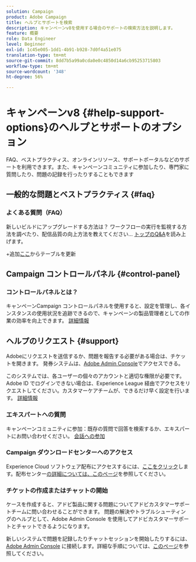 ```yaml
---
solution: Campaign
product: Adobe Campaign
title: ヘルプとサポートを検索
description: キャンペーンv8を使用する場合のサポートの検索方法を説明します。
feature: 概要
role: Data Engineer
level: Beginner
exl-id: 1c45e005-1dd1-4b91-b928-7d0f4a51e075
translation-type: tm+mt
source-git-commit: 8dd7b5a99a0cda0e0c4850d14a6cb95253715803
workflow-type: tm+mt
source-wordcount: '348'
ht-degree: 56%

---
```


# キャンペーンv8 {#help-support-options}のヘルプとサポートのオプション

FAQ、ベストプラクティス、オンラインリソース、サポートポータルなどのサポートを利用できます。また、キャンペーンコミュニティに参加したり、専門家に質問したり、問題の記録を行ったりすることもできます

## 一般的な問題とベストプラクティス {#faq}

### よくある質問（FAQ）

新しいビルドにアップグレードする方法は？  ワークフローの実行を監視する方法を調べたり、配信品質の向上方法を教えてください… [トップのQ&amp;A](campaign-faq.md)を読み上げます。

+追加[ここ](https://experienceleague.adobe.com/docs/campaign-classic/using/getting-started/support.html?lang=en#faq)からテーブルを更新

## Campaign コントロールパネル {#control-panel}

### コントロールパネルとは？

キャンペーンCampaign コントロールパネルを使用すると、設定を管理し、各インスタンスの使用状況を追跡できるので、キャンペーンの製品管理者としての作業の効率を向上できます。
[詳細情報](../config/self-service.md)

## ヘルプのリクエスト {#support}

Adobeにリクエストを送信するか、問題を報告する必要がある場合は、チケットを開きます。 発券システムは、[Adobe Admin Console](https://adminConsole.adobe.com/overview)でアクセスできる。

このシステムでは、各ユーザーの個々のアカウントと適切な権限が必要です。 Adobe ID でログインできない場合は、Experience League 経由でアクセスをリクエストしてください。カスタマーケアチームが、できるだけ早く設定を行います。 [詳細情報](https://helpx.adobe.com/jp/enterprise/using/support-for-experience-cloud.html)

### エキスパートへの質問

キャンペーンコミュニティに参加：既存の質問で回答を検索するか、エキスパートにお問い合わせください。 [会話への参加](https://experienceleaguecommunities.adobe.cadobe-campaign-classic/ct-p/adobe-campaign-classic-community)

### Campaign ダウンロードセンターへのアクセス

Experience Cloud ソフトウェア配布にアクセスするには、[ここをクリック](https://experience.adobe.com/#/downloads/content/software-distribution/jp/campaign.html)します。配布センター[の詳細については、このページ](https://docs.adobe.com/content/help/ja-JP/experience-cloud/software-distribution/home.html)を参照してください。

### チケットの作成またはチャットの開始

ケースを作成すると、アドビ製品に関する問題についてアドビカスタマーサポートチームに問い合わせることができます。 問題の解決やトラブルシューティングのヘルプとして、Adobe Admin Console を使用してアドビカスタマーサポートとチャットできるようになります。

新しいシステムで問題を記録したりチャットセッションを開始したりするには、[Adobe Admin Console](https://adminConsole.adobe.com/overview) に接続します。詳細な手順については、[このページ](https://helpx.adobe.com/enterprise/using/support-for-experience-cloud.html)を参照してください。
